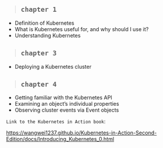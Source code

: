> ## `chapter 1`

- Definition of Kubernetes
- What is Kubernetes useful for, and why should I use it?
- Understanding Kubernetes

> ## `chapter 3`

- Deploying a Kubernetes cluster

> ## `chapter 4`

- Getting familiar with the Kubernetes API
- Examining an object’s individual properties
- Observing cluster events via Event objects

`Link to the Kubernetes in Action book`:

https://wangwei1237.github.io/Kubernetes-in-Action-Second-Edition/docs/Introducing_Kubernetes_0.html
